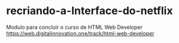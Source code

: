 # recriando-a-Interface-do-netflix
Modulo para concluir o curso de HTML Web Developer
https://web.digitalinnovation.one/track/html-web-developer

